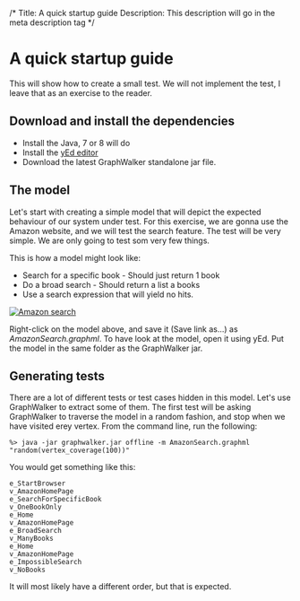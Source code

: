 /*
Title: A quick startup guide
Description: This description will go in the meta description tag
*/

# A quick startup guide

This will show how to create a small test. We will not implement the test, I leave that as an exercise to the reader.


## Download and install the dependencies

 * Install the Java, 7 or 8 will do
 * Install the [yEd editor](http://www.yworks.com/en/products_yed_about.html)
 * Download the latest GraphWalker standalone jar file.

## The model
Let's start with creating a simple model that will depict the expected behaviour of our system under test. For this exercise, we are gonna use the Amazon website, and we will test the search feature. The test will be very simple. We are only going to test som very few things.

This is how a model might look like:

 * Search for a specific book - Should just return 1 book
 * Do a broad search - Should return a list a books
 * Use a search expression that will yield no hits.

<a href="/pico/content/images/AmazonSearch.graphml"><img src="/pico/content/images/AmazonSearch.png" alt="Amazon search"></a>

Right-click on the model above, and save it (Save link as...) as *AmazonSearch.graphml*. To have look at the model, open it using yEd.
Put the model in the same folder as the GraphWalker jar.

## Generating tests

There are a lot of different tests or test cases hidden in this model. Let's use GraphWalker to extract some of them. The first test will be asking GraphWalker to traverse the model in a random fashion, and stop when we have visited erey vertex.
From the command line, run the following:

~~~
%> java -jar graphwalker.jar offline -m AmazonSearch.graphml "random(vertex_coverage(100))"
~~~
You would get something like this:
~~~
e_StartBrowser
v_AmazonHomePage
e_SearchForSpecificBook
v_OneBookOnly
e_Home
v_AmazonHomePage
e_BroadSearch
v_ManyBooks
e_Home
v_AmazonHomePage
e_ImpossibleSearch
v_NoBooks
~~~
It will most likely have a different order, but that is expected.